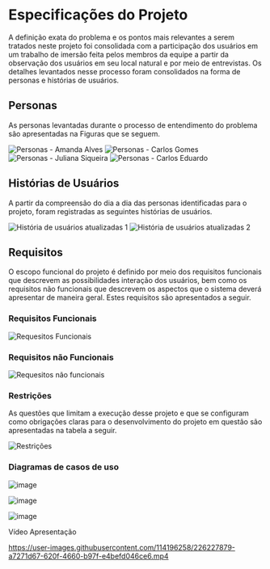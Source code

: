 # Especificações do Projeto


A definição exata do problema e os pontos mais relevantes a serem tratados neste projeto foi consolidada com a participação dos usuários em um trabalho de imersão feita pelos membros da equipe a partir da observação dos usuários em seu local natural e por meio de entrevistas. Os detalhes levantados nesse processo foram consolidados na forma de personas e histórias de usuários.

## Personas

As personas levantadas durante o processo de entendimento do problema são apresentadas na Figuras que se seguem.

![Personas - Amanda Alves](https://user-images.githubusercontent.com/114196258/229258489-ae4a6b4e-6d47-4479-ac72-b6c39c47df58.png)
![Personas - Carlos Gomes](https://user-images.githubusercontent.com/114196258/229258495-02a7ffb6-e132-4c79-8231-a4553acc662e.png)
![Personas - Juliana Siqueira](https://user-images.githubusercontent.com/114196258/229258503-ea974849-b2de-4af6-ba17-3b6abd8b4fab.png)
![Personas - Carlos Eduardo](https://user-images.githubusercontent.com/114196258/229258511-e93a0f8c-86b8-456e-8e40-9fb9a9eefc5e.png)

## Histórias de Usuários

A partir da compreensão do dia a dia das personas identificadas para o projeto, foram registradas as seguintes histórias de usuários.

![História de usuários atualizadas 1](https://user-images.githubusercontent.com/114196258/229258529-12fe29bb-5dca-4cd9-b683-74a96efa9dd5.png)
![História de usuários atualizadas 2](https://user-images.githubusercontent.com/114196258/229258533-04ef35ab-89a1-4b84-bcc8-88995bac52cc.png)


## Requisitos

O escopo funcional do projeto é definido por meio dos requisitos funcionais que descrevem as possibilidades interação dos usuários, bem como os requisitos não funcionais que descrevem os aspectos que o sistema deverá apresentar de maneira geral. Estes requisitos são apresentados a seguir.

### Requisitos Funcionais

![Requesitos Funcionais](https://user-images.githubusercontent.com/114196258/229669096-f3884d31-37e2-4e16-9d1e-691bf85a3049.png)

### Requisitos não Funcionais

![Requesitos não funcionais](https://user-images.githubusercontent.com/114196258/229669190-3716b084-9751-4fd3-97c4-d41c665a582e.png)


### Restrições

As questões que limitam a execução desse projeto e que se configuram como obrigações claras para o desenvolvimento do projeto em questão são apresentadas na tabela a seguir.

![Restrições](https://user-images.githubusercontent.com/114196258/229258590-d8566534-b890-4bd9-98cb-c4a0ed461167.png)

### Diagramas de casos de uso

![image](https://user-images.githubusercontent.com/114961595/228921623-f5db525b-06bc-4f7d-9fad-a1263c798a84.png)

![image](https://user-images.githubusercontent.com/114961595/228921807-776d845f-661f-42aa-b038-3c140afa88a0.png)

![image](https://user-images.githubusercontent.com/114961595/228921903-9b12eeef-ff5b-442b-8086-dbc14899dea1.png)


Vídeo Apresentação

https://user-images.githubusercontent.com/114196258/226227879-a7271d67-620f-4660-b97f-e4befd046ce6.mp4



